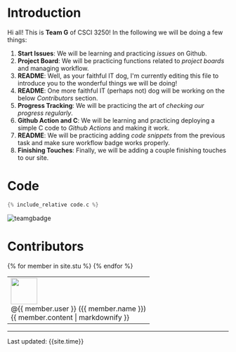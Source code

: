# Introduction

Hi all! This is **Team G** of CSCI 3250! In the following we will be doing a few things:

1. **Start Issues**: We will be learning and practicing _issues_ on Github.
2. **Project Board**: We will be practicing functions related to _project boards_ and managing workflow.
3. **README**: Well, as your faithful IT dog, I'm currently editing this file to introduce you to the wonderful things we will be doing!
4. **README**: One more faithful IT (perhaps not) dog will be working on the below _Contributors_ section.
5. **Progress Tracking**: We will be practicing the art of _checking our progress regularly_.
6. **Github Action and C**: We will be learning and practicing deploying a simple C code to _Github Actions_ and making it work.
7. **README**: We will be practicing adding _code snippets_ from the previous task and make sure workflow badge works properly.
8. **Finishing Touches**: Finally, we will be adding a couple finishing touches to our site.

# Code

```c
{% include_relative code.c %}
```
![teamgbadge](https://github.com/csci3251-2020/project-team-g/workflows/teamgbadge/badge.svg)

# Contributors


<table>
<tbody>
    {% for member in site.stu %}
      <tr>
        <td><img src="{{ member.image }}" width = "60" height = "60" /><br>
        @{{ member.user }}
        ({{ member.name }})<br>
        {{ member.content | markdownify }}</td>
      </tr>  
    {% endfor %}
</tbody>
</table>

---
Last updated: {{site.time}}
